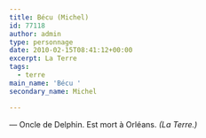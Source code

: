```yaml
---
title: Bécu (Michel)
id: 77118
author: admin
type: personnage
date: 2010-02-15T08:41:12+00:00
excerpt: La Terre
tags:
  - terre
main_name: 'Bécu '
secondary_name: Michel

---
```

— Oncle de Delphin. Est mort à Orléans. _(La Terre.)_